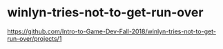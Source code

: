 # winlyn-tries-not-to-get-run-over
https://github.com/Intro-to-Game-Dev-Fall-2018/winlyn-tries-not-to-get-run-over/projects/1
